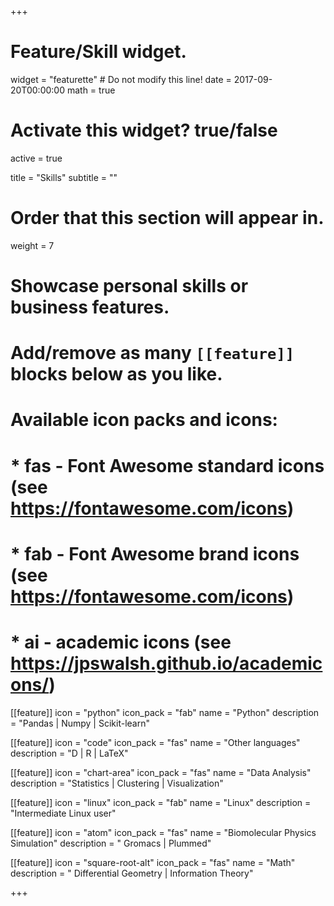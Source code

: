 +++
# Feature/Skill widget.
widget = "featurette"  # Do not modify this line!
date = 2017-09-20T00:00:00
math = true
# Activate this widget? true/false
active = true

title = "Skills"
subtitle = ""

# Order that this section will appear in.
weight = 7

# Showcase personal skills or business features.
#
# Add/remove as many `[[feature]]` blocks below as you like.
#
# Available icon packs and icons:
# * fas - Font Awesome standard icons (see https://fontawesome.com/icons)
# * fab - Font Awesome brand icons (see https://fontawesome.com/icons)
# * ai - academic icons (see https://jpswalsh.github.io/academicons/)

[[feature]]
  icon = "python"
  icon_pack = "fab"
  name = "Python"
  description = "Pandas | Numpy | Scikit-learn"

[[feature]]
  icon = "code"
  icon_pack = "fas"
  name = "Other languages"
  description = "D | R | LaTeX"

[[feature]]
  icon = "chart-area"
  icon_pack = "fas"
  name = "Data Analysis"
  description = "Statistics | Clustering | Visualization"  

[[feature]]
  icon = "linux"
  icon_pack = "fab"
  name = "Linux"
  description = "Intermediate Linux user"

[[feature]]
  icon = "atom"
  icon_pack = "fas"
  name = "Biomolecular Physics Simulation"
  description = " Gromacs | Plummed"

[[feature]]
  icon = "square-root-alt"
  icon_pack = "fas"
  name = "Math"
  description = " Differential Geometry | Information Theory"

+++
